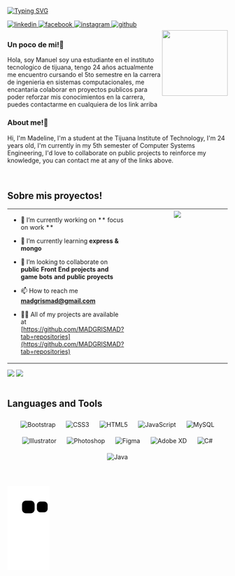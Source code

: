 [![Typing SVG](https://readme-typing-svg.herokuapp.com?color=F785DE&width=500&lines=Hola%2C+Soy+Madeline%2C+desarrolladora+FrontEnd;Hi%2C+I'm+Madeline%2C+FrontEnd+Developer)](https://git.io/typing-svg)

<a href="https://linkedin.com/in/madgrismad" target="_blank">
<img src=https://img.shields.io/badge/linkedin-%231E77B5.svg?&style=for-the-badge&logo=linkedin&logoColor=white alt=linkedin style="margin-bottom: 5px;" />
</a>
<a href="https://www.facebook.com/MADGRISMAD" target="_blank">
<img src=https://img.shields.io/badge/facebook-%232E87FB.svg?&style=for-the-badge&logo=facebook&logoColor=white alt=facebook style="margin-bottom: 5px;" />
</a>
<a href="https://instagram.com/madgrismad" target="_blank">
<img src=https://img.shields.io/badge/instagram-%23000000.svg?&style=for-the-badge&logo=instagram&logoColor=white alt=instagram style="margin-bottom: 5px;" />
</a>
<a href="https://github.com/MADGRISMAD" target="_blank">
<img src=https://img.shields.io/badge/github-%2324292e.svg?&style=for-the-badge&logo=github&logoColor=white alt=github style="margin-bottom: 5px;" />
</a>  
  

<div align="right">
<img src="https://i.imgur.com/dRb3NiT.png" align="right" height="150" width="150" />
</div>  
  



### Un poco de mi!💖  
Hola, soy Manuel soy una estudiante en el instituto tecnologico de tijuana, tengo 24 años actualmente me encuentro cursando el 5to semestre en la carrera de ingenieria en sistemas computacionales, me encantaria colaborar en proyectos publicos para poder reforzar mis conocimientos en la carrera, puedes contactarme en cualquiera de los link arriba
### About me!💖  
Hi, I'm Madeline, I'm a student at the Tijuana Institute of Technology, I'm 24 years old, I'm currently in my 5th semester of Computer Systems Engineering, I'd love to collaborate on public projects to reinforce my knowledge, you can contact me at any of the links above.

<br/>  


## Sobre mis proyectos!  
<table><tr><td valign="top" width="50%">

- 🔭 I’m currently working on **    focus on work **  
  

- 🌱 I’m currently learning **express & mongo**  
  

- 👯 I’m looking to collaborate on **public Front End projects and game bots and public proyects**  
  

- 📫 How to reach me **madgrismad@gmail.com**  
  
- 👨‍💻 All of my projects are available at [https://github.com/MADGRISMAD?tab=repositories](https://github.com/MADGRISMAD?tab=repositories)

</td><td valign="top" width="50%">

<div align="center">
<img src="https://rishavanand.github.io/static/images/greetings.gif" align="center" style="width: 100%" />
</div>  


</td></tr></table>  
<div >
  
<img height="170em" src="https://github-readme-stats.vercel.app/api?username=MADGRISMAD&show_icons=true&theme=dracula&include_all_commits=true&count_private=true"/>
<img height="170em" src="https://github-readme-stats.vercel.app/api/top-langs/?username=MADGRISMAD&layout=compact&langs_count=7&theme=dracula"/>
  
</div>
<br/>  

## Languages and Tools  
<div align="center">  
<img style="margin: 10px" src="https://profilinator.rishav.dev/skills-assets/bootstrap-plain.svg" alt="Bootstrap" height="50" />  
<img style="margin: 10px" src="https://profilinator.rishav.dev/skills-assets/css3-original-wordmark.svg" alt="CSS3" height="50" />  
<img style="margin: 10px" src="https://profilinator.rishav.dev/skills-assets/html5-original-wordmark.svg" alt="HTML5" height="50" />  
<img style="margin: 10px" src="https://profilinator.rishav.dev/skills-assets/javascript-original.svg" alt="JavaScript" height="50" />  
<img style="margin: 10px" src="https://profilinator.rishav.dev/skills-assets/mysql-original-wordmark.svg" alt="MySQL" height="50" />  
<img style="margin: 10px" src="https://profilinator.rishav.dev/skills-assets/adobe_illustrator-icon.svg" alt="Illustrator" height="50" />  
<img style="margin: 10px" src="https://profilinator.rishav.dev/skills-assets/photoshop-plain.svg" alt="Photoshop" height="50" />  
<img style="margin: 10px" src="https://profilinator.rishav.dev/skills-assets/figma-icon.svg" alt="Figma" height="50" />  
<img style="margin: 10px" src="https://profilinator.rishav.dev/skills-assets/adobexd.png" alt="Adobe XD" height="50" />  
<img style="margin: 10px" src="https://profilinator.rishav.dev/skills-assets/csharp-original.svg" alt="C#" height="50" />  
<img style="margin: 10px" src="https://profilinator.rishav.dev/skills-assets/java-original-wordmark.svg" alt="Java" height="50" />  
</div>  
<br/>  

</td></tr></table>   


<div >
<br>
 
 ![Snake animation](https://github.com/MADGRISMAD/MADGRISMAD/blob/output/github-contribution-grid-snake.svg)
 </div>
  
